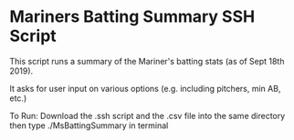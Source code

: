 # Mariners Batting Summary SSH Script

This script runs a summary of the Mariner's batting stats (as of Sept 18th 2019).


It asks for user input on various options (e.g. including pitchers, min AB, etc.)


To Run:
Download the .ssh script and the .csv file into the same directory then type ./MsBattingSummary in terminal
